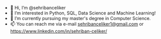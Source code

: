 - 👋 Hi, I’m @sehribanceliker
- 👀 I’m interested in Python, SQL, Data Science and Machine Learning!
- 🌱 I’m currently pursuing my master's degree in Computer Science.
- 📫 You can reach me via e-mail sehribanceliker1@gmail.com or https://www.linkedin.com/in/sehriban-celiker/

<!---
sehribanceliker/sehribanceliker is a ✨ special ✨ repository because its `README.md` (this file) appears on your GitHub profile.
You can click the Preview link to take a look at your changes.
--->
